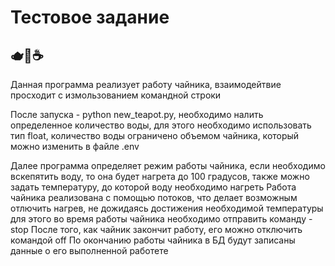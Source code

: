 <h1> Тестовое задание </h1>

<h2>🫖🍵☕️</h2>

<p>Данная программа реализует работу чайника, взаимодейтвие просходит с измользованием командной строки</p>
<p>После запуска - python new_teapot.py, необходимо налить определенное количество воды, для этого необходимо использовать тип float, количество воды ограничено объемом чайника, который можно изменить в файле .env</p>
Далее программа определяет режим работы чайника, если необходимо вскепятить воду, то она будет нагрета до 100 градусов, также можно задать температуру, до которой воду необходимо нагреть
Работа чайника реализована с помощью потоков, что делает возможным отлючить нагрев, не дожидаясь достижения необходимой температуры для этого во время работы чайника необходимо отправить команду - stop
После того, как чайник закончит работу, его можно отключить командой off
По окончанию работы чайника в БД будут записаны данные о его выполненной работете
